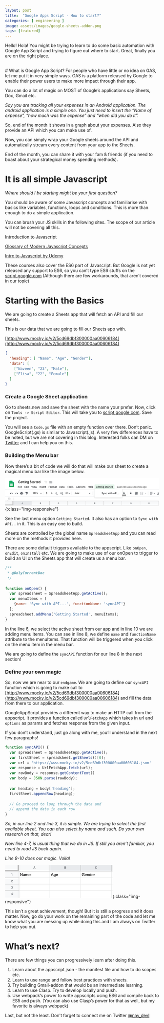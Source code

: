 ```yaml
---
layout: post
title:  "Google Apps Script - How to start?"
categories: [ engineering ]
image: assets/images/google-sheets-addon.png
tags: [featured]
---
```


Hello! Hola! You might be trying to learn to do some basic automation with Google App Script and trying to figure out where to start. Great, finally you are on the right place.

<br>
# What is Google App Script?
For people who have little or no idea on GAS, let me put it in very simple ways. GAS is a platform released by Google to enable their power users to make more impact through their app.

You can do a lot of magic on MOST of Google’s applications say Sheets, Doc, Gmail etc.

_Say you are tracking all your expenses in an Android application. The android application is a simple one. You just need to insert the “Name of expense”, “how much was the expense” and “when did you do it”._

So, end of the month it shows in a graph about your expenses. Also they provide an API which you can make use of.

Now, you can simply wrap your Google sheets around the API and automatically stream every content from your app to the Sheets.

End of the month, you can share it with your fam & friends (if you need to boast about your strategical money spending methods).

# It is all simple Javascript
_Where should I be starting might be your first question?_

You should be aware of some Javascript concepts and familiarise with basics like variables, functions, loops and conditions. This is more than enough to do a simple application.

You can brush your JS skills in the following sites. The scope of our article will not be covering all this.

[Introduction to Javascript](https://www.codecademy.com/learn/introduction-to-javascript)

[Glossary of Modern Javascript Concepts](https://auth0.com/blog/glossary-of-modern-javascript-concepts/)

[Intro to Javascript by Udemy](https://www.udacity.com/course/intro-to-javascript–ud803)

These courses also cover the ES6 part of Javascript. But Google is not yet released any support to ES6, so you can’t type ES6 stuffs on the [script.google.com](script.google.com) (Although there are few workarounds, that aren’t covered in our topic)

# Starting with the Basics
We are going to create a Sheets app that will fetch an API and fill our sheets.

This is our data that we are going to fill our Sheets app with.

[http://www.mocky.io/v2/5cd69dbf300000aa00606184](http://www.mocky.io/v2/5cd69dbf300000aa00606184)

```json
{
  "heading": [ "Name", "Age", "Gender"],
  "data": [
    ["Naveen", "23", "Male"],
    ["Elisa", "22", "Female"]
  ]
}
```

### Create a Google Sheet application
Go to sheets.new and save the sheet with the name your prefer. Now, click on `Tools -> Script Editor`. This will take you to [script.google.com](script.google.com). Save the project.

You will see a `Code.gs` file with an empty function over there. Don’t panic. GoogleScript(.gs) is similar to Javascript(.js). A very few differences have to be noted, but we are not covering in this blog. Interested folks can DM on [Twitter](https://twitter.com/nav_devl) and I can help you on this.

### Building the Menu bar
Now there’s a bit of code we will do that will make our sheet to create a magical menu bar like the image below.

![building the menu bar](/assets/images/google-sheets-addon/building-the-menu-bar.png){:class="img-responsive"}

See the last menu option `Getting Started`. It also has an option to `Sync with API..` in it. This is an easy one to build.

Sheets are controlled by the global name `SpreadsheetApp` and you can read more on the methods it provides here.

There are some default triggers available to the appscript. Like `onOpen`, `onEdit`, `onInstall` etc. We are going to make use of our onOpen to trigger to build an UI on the Sheets app that will create us a menu bar.

```javascript
/**
 * @OnlyCurrentDoc
 */

function onOpen() {
  var spreadsheet = SpreadsheetApp.getActive();
  var menuItems = [
    {name: 'Sync with API...', functionName: 'syncAPI'}
  ];
  spreadsheet.addMenu('Getting Started', menuItems);
}
```
In the line 6, we select the active sheet from our app and in line 10 we are adding menu items. You can see in line 8, we define `name` and `functionName` attribute to the menuItems. That function will be triggered when you click on the menu item in the menu bar.

We are going to define the `syncAPI` function for our line 8 in the next section!

### Define your own magic
So, now we are near to our `endgame`. We are going to define our `syncAPI` function which is going to make call to [http://www.mocky.io/v2/5cd69dbf300000aa00606184](http://www.mocky.io/v2/5cd69dbf300000aa00606184) and fill the data from there to our application.

GoogleAppScript provides a different way to make an HTTP call from the appscript. It provides a [function](https://developers.google.com/apps-script/reference/url-fetch/url-fetch-app) called `UrlFetchApp` which takes in url and `options` as params and fetches response from the given input.

If you don’t understand, just go along with me, you’ll understand in the next few paragraphs!

```javascript
function syncAPI() {
  var spreadsheet = SpreadsheetApp.getActive();
  var firstSheet = spreadsheet.getSheets()[0];
  var url = 'https://www.mocky.io/v2/5cd69dbf300000aa00606184.json'
  var response = UrlFetchApp.fetch(url);
  var rawBody = response.getContentText()
  var body = JSON.parse(rawBody);
  
  var heading = body['heading'];
  firstSheet.appendRow(heading);
  
  // Go proceed to loop through the data and 
  // append the data in each row
}
```
_So, in our line 2 and line 3, it is simple. We are trying to select the first available sheet. You can also select by name and such. Do your own research on that, dear!_

_Now line 4-7, is usual thing that we do in JS. If still you aren’t familiar, you need to read JS back again._

_Line 9-10 does our magic. Voila!_

![Voila](/assets/images/google-sheets-addon/voila.png){:class="img-responsive"}

This isn’t a great achievement, though! But it is still a progress and it does matter. Now, go do your work on the remaining part of the code and let me know what you are messing up while doing this and I am always on Twitter to help you out.

# What’s next?
There are few things you can progressively learn after doing this.

1. Learn about the appscript.json - the manifest file and how to do scopes etc.
2. Learn to use range and follow best practices with sheets.
3. Try building Gmail-addon that would be an intermediate learning.
4. Learn to use Clasp. Try to develop locally and push.
5. Use webpack’s power to write appscripts using ES6 and compile back to ES5 and push. (You can also use Clasp’s power for that as well, but my favorite is always webpack)

Last, but not the least. Don't forget to connect me on Twitter [@nav_devl](https://twitter.com/nav_devl)
